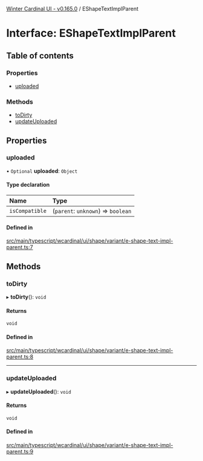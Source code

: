 [Winter Cardinal UI - v0.165.0](../index.md) / EShapeTextImplParent

# Interface: EShapeTextImplParent

## Table of contents

### Properties

- [uploaded](EShapeTextImplParent.md#uploaded)

### Methods

- [toDirty](EShapeTextImplParent.md#todirty)
- [updateUploaded](EShapeTextImplParent.md#updateuploaded)

## Properties

### uploaded

• `Optional` **uploaded**: `Object`

#### Type declaration

| Name | Type |
| :------ | :------ |
| `isCompatible` | (`parent`: `unknown`) => `boolean` |

#### Defined in

[src/main/typescript/wcardinal/ui/shape/variant/e-shape-text-impl-parent.ts:7](https://github.com/winter-cardinal/winter-cardinal-ui/blob/v0.165.0/src/main/typescript/wcardinal/ui/shape/variant/e-shape-text-impl-parent.ts#L7)

## Methods

### toDirty

▸ **toDirty**(): `void`

#### Returns

`void`

#### Defined in

[src/main/typescript/wcardinal/ui/shape/variant/e-shape-text-impl-parent.ts:8](https://github.com/winter-cardinal/winter-cardinal-ui/blob/v0.165.0/src/main/typescript/wcardinal/ui/shape/variant/e-shape-text-impl-parent.ts#L8)

___

### updateUploaded

▸ **updateUploaded**(): `void`

#### Returns

`void`

#### Defined in

[src/main/typescript/wcardinal/ui/shape/variant/e-shape-text-impl-parent.ts:9](https://github.com/winter-cardinal/winter-cardinal-ui/blob/v0.165.0/src/main/typescript/wcardinal/ui/shape/variant/e-shape-text-impl-parent.ts#L9)
